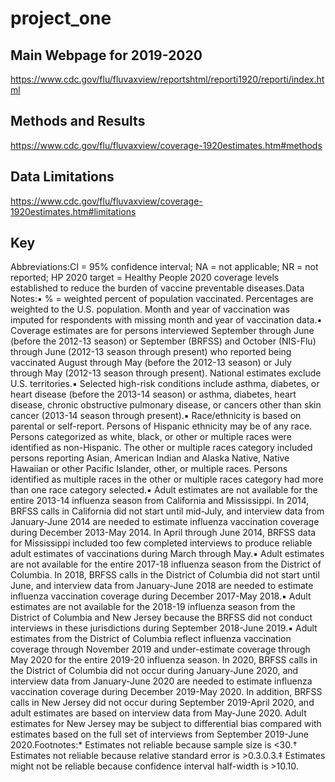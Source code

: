 # project_one

## Main Webpage for 2019-2020
https://www.cdc.gov/flu/fluvaxview/reportshtml/reporti1920/reporti/index.html

## Methods and Results
https://www.cdc.gov/flu/fluvaxview/coverage-1920estimates.htm#methods

## Data Limitations
https://www.cdc.gov/flu/fluvaxview/coverage-1920estimates.htm#limitations

## Key
Abbreviations:CI = 95% confidence interval; NA = not applicable; NR = not reported; HP 2020 target = Healthy People 2020 coverage levels established to reduce the burden of vaccine preventable diseases.Data Notes:▪  % = weighted percent of population vaccinated. Percentages are weighted to the U.S. population. Month and year of vaccination was imputed for respondents with missing month and year of vaccination data.▪  Coverage estimates are for persons interviewed September through June (before the 2012-13 season) or September (BRFSS) and October (NIS-Flu) through June (2012-13 season through present) who reported being vaccinated August through May (before the 2012-13 season) or July through May (2012-13 season through present). National estimates exclude U.S. territories.▪  Selected high-risk conditions include asthma, diabetes, or heart disease (before the 2013-14 season) or asthma, diabetes, heart disease, chronic obstructive pulmonary disease, or cancers other than skin cancer (2013-14 season through present).▪  Race/ethnicity is based on parental or self-report. Persons of Hispanic ethnicity may be of any race.  Persons categorized as white, black, or other or multiple races were identified as non-Hispanic. The other or multiple races category included persons reporting Asian, American Indian and Alaska Native, Native Hawaiian or other Pacific Islander, other, or multiple races. Persons identified as multiple races in the other or multiple races category had more than one race category selected.▪  Adult estimates are not available for the entire 2013-14 influenza season from California and Mississippi. In 2014, BRFSS calls in California did not start until mid-July, and interview data from January-June 2014 are needed to estimate influenza vaccination coverage during December 2013-May 2014. In April through June 2014, BRFSS data for Mississippi included too few completed interviews to produce reliable adult estimates of vaccinations during March through May.▪  Adult estimates are not available for the entire 2017-18 influenza season from the District of Columbia. In 2018, BRFSS calls in the District of Columbia did not start until June, and interview data from January-June 2018 are needed to estimate influenza vaccination coverage during December 2017-May 2018.▪  Adult estimates are not available for the 2018-19 influenza season from the District of Columbia and New Jersey because the BRFSS did not conduct interviews in these jurisdictions during September 2018-June 2019.▪ Adult estimates from the District of Columbia reflect influenza vaccination coverage through November 2019 and under-estimate coverage through May 2020 for the entire 2019-20 influenza season. In 2020, BRFSS calls in the District of Columbia did not occur during January-June 2020, and interview data from January-June 2020 are needed to estimate influenza vaccination coverage during December 2019-May 2020. In addition, BRFSS calls in New Jersey did not occur during September 2019-April 2020, and adult estimates are based on interview data from May-June 2020. Adult estimates for New Jersey may be subject to differential bias compared with estimates based on the full set of interviews from September 2019-June 2020.Footnotes:*  Estimates not reliable because sample size is &lt;30.†  Estimates not reliable because relative standard error is >0.3.0.3.‡  Estimates might not be reliable because confidence interval half-width is >10.10.
